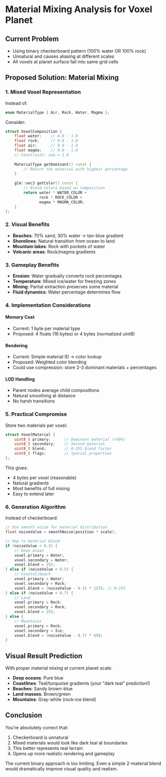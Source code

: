 # Material Mixing Analysis for Voxel Planet

## Current Problem
- Using binary checkerboard pattern (100% water OR 100% rock)
- Unnatural and causes aliasing at different scales
- All voxels at planet surface fall into same grid cells

## Proposed Solution: Material Mixing

### 1. Mixed Voxel Representation
Instead of:
```cpp
enum MaterialType { Air, Rock, Water, Magma };
```

Consider:
```cpp
struct VoxelComposition {
    float water;    // 0.0 - 1.0
    float rock;     // 0.0 - 1.0
    float air;      // 0.0 - 1.0
    float magma;    // 0.0 - 1.0
    // Constraint: sum = 1.0
    
    MaterialType getDominant() const {
        // Return the material with highest percentage
    }
    
    glm::vec3 getColor() const {
        // Blend colors based on composition
        return water * WATER_COLOR + 
               rock * ROCK_COLOR + 
               magma * MAGMA_COLOR;
    }
};
```

### 2. Visual Benefits
- **Beaches**: 70% sand, 30% water → tan-blue gradient
- **Shorelines**: Natural transition from ocean to land
- **Mountain lakes**: Rock with pockets of water
- **Volcanic areas**: Rock/magma gradients

### 3. Gameplay Benefits
- **Erosion**: Water gradually converts rock percentages
- **Temperature**: Mixed ice/water for freezing zones
- **Mining**: Partial extraction preserves some material
- **Fluid dynamics**: Water percentage determines flow

### 4. Implementation Considerations

#### Memory Cost
- Current: 1 byte per material type
- Proposed: 4 floats (16 bytes) or 4 bytes (normalized uint8)

#### Rendering
- Current: Simple material ID → color lookup
- Proposed: Weighted color blending
- Could use compression: store 2-3 dominant materials + percentages

#### LOD Handling
- Parent nodes average child compositions
- Natural smoothing at distance
- No harsh transitions

### 5. Practical Compromise

Store two materials per voxel:
```cpp
struct VoxelMaterial {
    uint8_t primary;      // Dominant material (>50%)
    uint8_t secondary;    // Second material
    uint8_t blend;        // 0-255 blend factor
    uint8_t flags;        // Special properties
};
```

This gives:
- 4 bytes per voxel (reasonable)
- Natural gradients
- Most benefits of full mixing
- Easy to extend later

### 6. Generation Algorithm

Instead of checkerboard:
```cpp
// Use smooth noise for material distribution
float noiseValue = smoothNoise(position * scale);

// Map to material blend
if (noiseValue < 0.3) {
    // Deep ocean
    voxel.primary = Water;
    voxel.secondary = Water;
    voxel.blend = 255;
} else if (noiseValue < 0.5) {
    // Coastal/beach
    voxel.primary = Water;
    voxel.secondary = Rock;
    voxel.blend = (noiseValue - 0.3) * 1275; // 0-255
} else if (noiseValue < 0.7) {
    // Land
    voxel.primary = Rock;
    voxel.secondary = Rock;
    voxel.blend = 255;
} else {
    // Mountains
    voxel.primary = Rock;
    voxel.secondary = Ice;
    voxel.blend = (noiseValue - 0.7) * 850;
}
```

## Visual Result Prediction

With proper material mixing at current planet scale:
- **Deep oceans**: Pure blue
- **Coastlines**: Teal/turquoise gradients (your "dark teal" prediction!)
- **Beaches**: Sandy brown-blue
- **Land masses**: Brown/green
- **Mountains**: Gray-white (rock-ice blend)

## Conclusion

You're absolutely correct that:
1. Checkerboard is unnatural
2. Mixed materials would look like dark teal at boundaries
3. This better represents real terrain
4. Opens up more realistic rendering and gameplay

The current binary approach is too limiting. Even a simple 2-material blend would dramatically improve visual quality and realism.